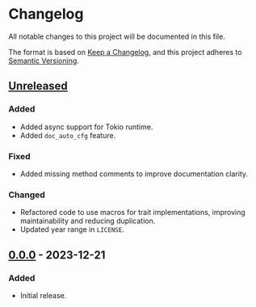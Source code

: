 # Changelog

All notable changes to this project will be documented in this file.

The format is based on [Keep a Changelog](https://keepachangelog.com/en/1.0.0/),
and this project adheres to [Semantic Versioning](https://semver.org/spec/v2.0.0.html).

## [Unreleased]

### Added

- Added async support for Tokio runtime.
- Added `doc_auto_cfg` feature.

### Fixed

- Added missing method comments to improve documentation clarity.

### Changed

- Refactored code to use macros for trait implementations, improving maintainability and reducing duplication.
- Updated year range in `LICENSE`.

## [0.0.0] - 2023-12-21

### Added

- Initial release.

[Unreleased]: https://github.com/chksum-rs/core/compare/v0.0.0...HEAD
[0.0.0]: https://github.com/chksum-rs/core/releases/tag/v0.0.0

